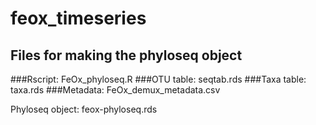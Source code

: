 # feox_timeseries

## Files for making the phyloseq object

###Rscript: FeOx_phyloseq.R
###OTU table: seqtab.rds
###Taxa table: taxa.rds
###Metadata: FeOx_demux_metadata.csv

Phyloseq object: feox-phyloseq.rds
